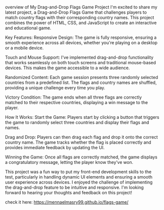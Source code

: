 overview of My Drag-and-Drop Flags Game Project
I'm excited to share my latest project, a Drag-and-Drop Flags Game that challenges players to match country flags with their corresponding country names. This project combines the power of HTML, CSS, and JavaScript to create an interactive and educational game.

Key Features:
Responsive Design: The game is fully responsive, ensuring a smooth experience across all devices, whether you're playing on a desktop or a mobile device.

Touch and Mouse Support: I've implemented drag-and-drop functionality that works seamlessly on both touch screens and traditional mouse-based devices. This makes the game accessible to a wide audience.

Randomized Content: Each game session presents three randomly selected countries from a predefined list. The flags and country names are shuffled, providing a unique challenge every time you play.

Victory Condition: The game ends when all three flags are correctly matched to their respective countries, displaying a win message to the player.

How It Works:
Start the Game: Players start by clicking a button that triggers the game to randomly select three countries and display their flags and names.

Drag and Drop: Players can then drag each flag and drop it onto the correct country name. The game tracks whether the flag is placed correctly and provides immediate feedback by updating the UI.

Winning the Game: Once all flags are correctly matched, the game displays a congratulatory message, letting the player know they’ve won.

This project was a fun way to put my front-end development skills to the test, particularly in handling dynamic UI elements and ensuring a smooth user experience across devices. I enjoyed the challenge of implementing the drag-and-drop feature to be intuitive and responsive. I'm looking forward to hearing your thoughts and feedback on this project!

check it here:  https://mennaelmasry99.github.io/flags-game/
